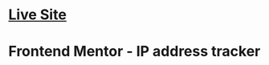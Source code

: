 # [Live Site](https://ip-address-tracker-app-api.netlify.app)


# Frontend Mentor - IP address tracker
